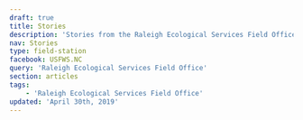 ```yaml
---
draft: true
title: Stories
description: 'Stories from the Raleigh Ecological Services Field Office.'
nav: Stories
type: field-station
facebook: USFWS.NC
query: 'Raleigh Ecological Services Field Office'
section: articles
tags:
    - 'Raleigh Ecological Services Field Office'
updated: 'April 30th, 2019'
---
```

